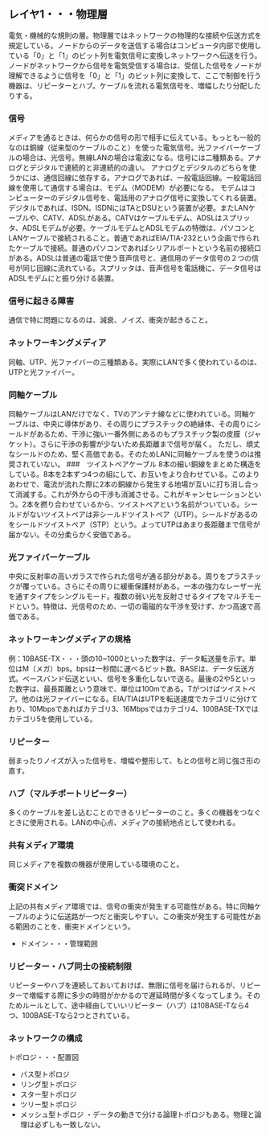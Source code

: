 ## レイヤ1・・・物理層
電気・機械的な規則の層。物理層ではネットワークの物理的な接続や伝送方式を規定している。ノードからのデータを送信する場合はコンピュータ内部で使用している「0」と「1」のビット列を電気信号に変換しネットワークへ伝送を行う。ノードがネットワークから信号を電気受信する場合は、受信した信号をノードが理解できるように信号を「0」と「1」のビット列に変換して、ここで制御を行う機器は、リピーターとハブ。ケーブルを流れる電気信号を、増幅したり分配したりする。
### 信号
メディアを通るときは、何らかの信号の形で相手に伝えている。もっとも一般的なのは銅線（従来型のケーブルのこと）を使った電気信号。光ファイバーケーブルの場合は、光信号。無線LANの場合は電波になる。信号には二種類ある。アナログとデジタルで連続的と非連続的の違い。
アナログとデジタルのどちらを使うかには、通信回線に依存する。アナログであれば、一般電話回線。一般電話回線を使用して通信する場合は、モデム（MODEM）が必要になる。
モデムはコンピューターのデジタル信号を、電話用のアナログ信号に変換してくれる装置。
デジタルであれば、ISDN。ISDNにはTAとDSUという装置が必要。またLANケーブルや、CATV、ADSLがある。CATVはケーブルモデム、ADSLはスプリッタ、ADSLモデムが必要。ケーブルモデムとADSLモデムの特徴は、パソコンとLANケーブルで接続されること。普通であればEIA/TIA-232という企画で作られたケーブルで接続。普通のパソコンであればシリアルポートという名前の接続口がある。ADSLは普通の電話で使う音声信号と、通信用のデータ信号の２つの信号が同じ回線に流れている。スプリッタは、音声信号を電話機に、データ信号はADSLモデムにと振り分ける装置。
### 信号に起きる障害
通信で特に問題になるのは、減衰、ノイズ、衝突が起きること。
### ネットワーキングメディア
同軸、UTP、光ファイバーの三種類ある。実際にLANで多く使われているのは、UTPと光ファイバー。
### 同軸ケーブル
同軸ケーブルはLANだけでなく、TVのアンテナ線などに使われている。同軸ケーブルは、中央に導体があり、その周りにプラスチックの絶縁体、その周りにシールドがあるため、干渉に強い一番外側にあるのもプラスチック製の皮膜（ジャケット）。さらに干渉の影響が少ないため長距離まで信号が届く。
ただし、頑丈なシールドのため、堅く高価である。そのためLANに同軸ケーブルを使うのは推奨されていない。
###　ツイストペアケーブル
8本の細い銅線をまとめた構造をしている。8本を2本ずつ4つの組にして、お互いをより合わせている。このよりあわせで、電流が流れた際に2本の銅線から発生する地場が互いに打ち消し合って消滅する。これが外からの干渉も消滅させる。これがキャンセレーションという。2本を撚り合わせているから、ツイストペアという名前がついている。シールドがないツイストペアは非シールドツイストペア（UTP）。シールドがあるのをシールドツイストペア（STP）という。よってUTPはあまり長距離まで信号が届かない。その分柔らかく安価である。
### 光ファイバーケーブル
中央に反射率の高いガラスで作られた信号が通る部分がある。周りをプラスチックが覆っている。さらにその周りに緩衝保護材がある。一本の強力なレーザー光を通すタイプをシングルモード。複数の弱い光を反射させるタイプをマルチモードという。特徴は、光信号のため、一切の電磁的な干渉を受けず、かつ高速で高価である。
### ネットワーキングメディアの規格
例：10BASE-TX・・・頭の10~1000といった数字は、データ転送量を示す。単位はM（メガ）bps。bpsは一秒間に運べるビット数。BASEは、データ伝送方式。ベースバンド伝送といい、信号を多重化しないで送る。最後の2や5といった数字は、最長距離という意味で、単位は100mである。Tがつけばツイストペア。他のは光ファイバーになる。EIA/TIAはUTPを転送速度でカテゴリに分けており、10Mbpsであればカテゴリ3、16Mbpsではカテゴリ4、100BASE-TXではカテゴリ5を使用している。
### リピーター
弱まったりノイズが入った信号を、増幅や整形して、もとの信号と同じ強さ形の直す。
### ハブ（マルチポートリピーター）
多くのケーブルを差し込むことのできるリピーターのこと。多くの機器をつなぐときに使用される。LANの中心点、メディアの接続地点として使われる。
### 共有メディア環境
同じメディアを複数の機器が使用している環境のこと。
### 衝突ドメイン
上記の共有メディア環境では、信号の衝突が発生する可能性がある。特に同軸ケーブルのように伝送路が一つだと衝突しやすい。この衝突が発生する可能性がある範囲のことを、衝突ドメインという。
- ドメイン・・・管理範囲
### リピーター・ハブ同士の接続制限
リピーターやハブを連続しておいておけば、無限に信号を届けられるが、リピーターで増幅する際に多少の時間がかかるので遅延時間が多くなってしまう。そのためルールとして、途中経由していいリピーター（ハブ）は10BASE-Tなら4つ、100BASE-Tなら2つとされている。
### ネットワークの構成
トポロジ・・・配置図
- バス型トポロジ　
- リング型トポロジ
- スター型トポロジ
- ツリー型トポロジ
- メッシュ型トポロジ
・データの動きで分ける論理トポロジもある。物理と論理は必ずしも一致しない。
